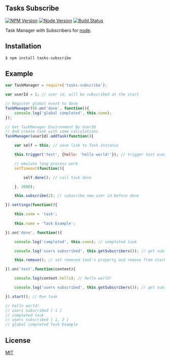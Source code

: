 ## Tasks Subscribe

[![NPM Version][npm-image]][npm-url]
[![Node Version][node-version-image]][node-url]
[![Build Status][travis-image]][travis-url]

Task Manager with Subscribers for [node](http://nodejs.org).

## Installation

```bash
$ npm install tasks-subscribe
```

## Example
```js
var TaskManager = require('tasks-subscribe');

var userId = 1; // user id, will be subscribed at the start

// Register global event to done
TaskManager(0).on('done', function(){
	console.log('global completed', this.name);
});

// Get TaskManager Environment By UserID
// And create task with some calculations
TaskManager(userId).addTask(function(){

	var self = this; // save link to Task instance

	this.trigger('test', {hello: 'hello world!'}); // trigger test event

	// emulate long process work
	setTimeout(function(){

		self.done(); // call task done

	}, 3000);

	this.subscribe(2); // subscribe new user id before done

}).settings(function(){

	this.some = 'task';
	
	this.name = 'Task Example';

}).on('done', function(){

	console.log('completed', this.some); // completed task

	console.log('users subscribed', this.getSubscribers()); // get subscribers at end

	this.remove(); // set removed task's property and remove from stack

}).on('test',function(context){

	console.log(context.hello); // hello world!

	console.log('users subscribed', this.getSubscribers()); // get subscribers at any event

}).start(); // Run task

// hello world!
// users subscribed [ 1 ]
// completed task
// users subscribed [ 1, 2 ]
// global completed Task Example
```

## License

  [MIT](LICENSE)

[npm-image]: https://img.shields.io/npm/v/tasks-subscribe.svg
[npm-url]: https://npmjs.org/package/tasks-subscribe
[node-url]: https://nodejs.org/
[node-version-image]: https://img.shields.io/node/v/tasks-subscribe.svg
[travis-image]: https://travis-ci.org/ivansky/node-tasks-subscribe.svg?branch=master
[travis-url]: https://travis-ci.org/ivansky/node-tasks-subscribe
